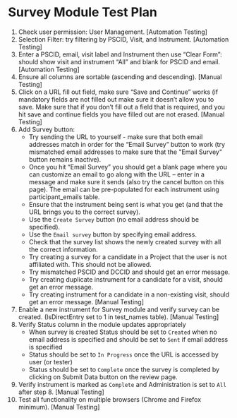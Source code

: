 # Survey Module Test Plan

1.  Check user permission: User Management.
    [Automation Testing]
2.  Selection Filter:  try filtering by PSCID, Visit, and Instrument.
    [Automation Testing]
3.  Enter a PSCID, email, visit label and Instrument then use “Clear Form”:
    should show visit and instrument “All” and blank for PSCID and email.
    [Automation Testing]
4.  Ensure all columns are sortable (ascending and descending).
    [Manual Testing]
5.  Click on a URL fill out field, make sure “Save and Continue” works
    (if mandatory fields are not filled out make sure it doesn’t allow you to save.
    Make sure that if you don’t fill out a field that is required,
    and you hit save and continue fields you have filled out are not erased.
    [Manual Testing]
6.  Add Survey button: 
    * Try sending the URL to yourself -  make sure that both email addresses match in order for the “Email Survey” button to work
      (try mismatched email addresses to make sure that the "Email Survey" button remains inactive).  
    * Once you hit “Email Survey” you should get a blank page where you can customize an email to go along with the URL –
    enter in a message and make sure it sends (also try the cancel button on this page).
    The email can be pre-populated for each instrument using participant_emails table.  
    * Ensure that the instrument being sent is what you get (and that the URL brings you to the correct survey).  
    * Use the `Create Survey` button (no email address should be specified).  
    * Use the `Email survey` button by specifying email address.  
    * Check that the survey list shows the newly created survey with all the correct information.    
    * Try creating a survey for a candidate in a Project that the user is not affiliated with. This should not be allowed.  
    * Try mismatched PSCID and DCCID and should get an error message.  
    * Try creating duplicate instrument for a candidate for a visit, should get an error message.  
    * Try creating instrument for a candidate in a non-existing visit, should get an error message.
    [Manual Testing]  
7.  Enable a new instrument for Survey module and verify survey can be created. (IsDirectEntry set to 1 in test_names table).
    [Manual Testing]
8.  Verify Status column in the module updates appropriately  
    * When survey is created Status should be set to `Created` when no email address is specified
      and should be set to `Sent` if email address is specified  
    * Status should be set to `In Progress` once the URL is accessed by user (or tester)  
    * Status should be set to `Complete` once the survey is completed by clicking on Submit Data button on the review page.  
9.  Verify instrument is marked as `Complete` and Administration is set to `All` after step 8.
    [Manual Testing]
10. Test all functionality on multiple browsers (Chrome and Firefox minimum).
    [Manual Testing]
